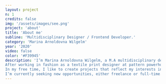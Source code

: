 ```yaml
---
layout: project
n: 1
credits: false
img: '/assets/images/see.png'
project: 'about'
title: 'About me'
subline: 'Multidisciplinary Designer / Frontend Developer.'
category: 'Marina Arnoldovna Wilgelm'
year: '2020'
video: false
color: '#F39945'
description: 'I’m Marina Arnoldovna Wilgelm, a M.A multidisciplinary designer and frontend developer from Berlin. <br>
After working in fashion as a textile print designer at pattern powerhouse <a href="https://www.lalaberlin.com/" alt="Lala Berlin">Lala Berlin</a>, I started building a second mainstay in the realm of web development which led me to my previous job as a Frontend Development Trainee at <a href="https://www.edenspiekermann.com/eu/" alt="Edenspiekermann">Edenspiekermann</a>, where I’ve been lucky enough to work for clients such as — die Gruenen Bündnis´90, Parma, IAS-Gruppe, SAP Innovationcenter, Schrot&Korn and Biohandel. <br><br>
In my free time, I like to create projects that reflect my interests in colour and craftsmanship. <br>
I’m currently seeking new opportunities, either freelance or full-time.'
---
```

